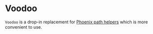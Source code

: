 # Voodoo

`Voodoo` is a drop-in replacement for [Phoenix path helpers](https://hexdocs.pm/phoenix/routing.html#path-helpers) which is more convenient to use.
